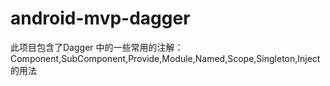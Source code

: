 # android-mvp-dagger
  此项目包含了Dagger 中的一些常用的注解：Component,SubComponent,Provide,Module,Named,Scope,Singleton,Inject 的用法

